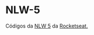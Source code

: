# NLW-5
Códigos da <a href="https://nextlevelweek.com/">NLW 5</a> da <a href="https://app.rocketseat.com.br/">Rocketseat.</a> 
